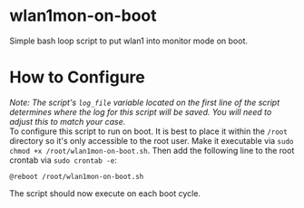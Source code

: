 # wlan1mon-on-boot
Simple bash loop script to put wlan1 into monitor mode on boot.

# How to Configure
_Note: The script's `log_file` variable located on the first line of the script determines where the log for this script will be saved. You will need to adjust this to match your case._
<br>
To configure this script to run on boot. It is best to place it within the `/root` directory so it's only accessible to the root user. Make it executable via `sudo chmod +x /root/wlan1mon-on-boot.sh`. Then add the following line to the root crontab via `sudo crontab -e`:
```
@reboot /root/wlan1mon-on-boot.sh
```
The script should now execute on each boot cycle.
